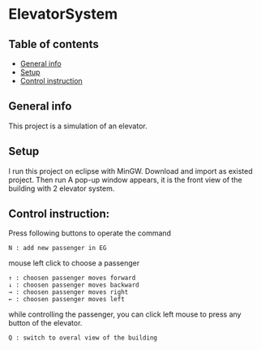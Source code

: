 # ElevatorSystem
## Table of contents
* [General info](#general-info)
* [Setup](#setup)
* [Control instruction](Control-instruction)

## General info
This project is a simulation of an elevator.
		
## Setup
I run this project on eclipse with MinGW. Download and import as existed project. Then run
A pop-up window appears, it is the front view of the building with 2 elevator system.

## Control instruction:
Press following buttons to operate the command
```
N : add new passenger in EG
```
mouse left click to choose a passenger
```
↑ : choosen passenger moves forward
↓ : choosen passenger moves backward
→ : choosen passenger moves right
← : choosen passenger moves left
```
while controlling the passenger, you can click left mouse to press any button of the elevator.
```
Q : switch to overal view of the building
```

